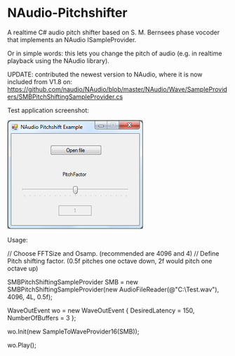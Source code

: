 # NAudio-Pitchshifter

A realtime C# audio pitch shifter based on S. M. Bernsees phase vocoder that implements an NAudio ISampleProvider.

Or in simple words: this lets you change the pitch of audio (e.g. in realtime playback using the NAudio library).

UPDATE: contributed the newest version to NAudio, where it is now included from V1.8 on:
https://github.com/naudio/NAudio/blob/master/NAudio/Wave/SampleProviders/SMBPitchShiftingSampleProvider.cs


Test application screenshot:


![Example Screenshot](Example.bmp)


Usage:




// Choose FFTSize and Osamp. (recommended are 4096 and 4)
// Define Pitch shifting factor. (0.5f pitches one octave down, 2f would pitch one octave up)

SMBPitchShiftingSampleProvider SMB = new SMBPitchShiftingSampleProvider(new AudioFileReader(@"C:\Test.wav"), 4096, 4L, 0.5f);

WaveOutEvent wo = new WaveOutEvent
{
  DesiredLatency = 150,
  NumberOfBuffers = 3
};

wo.Init(new SampleToWaveProvider16(SMB));

wo.Play();
